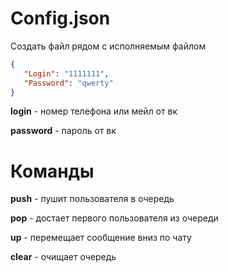 # Config.json


Создать файл рядом с исполняемым файлом 
```json
{
   "Login": "1111111",
   "Password": "qwerty"
}
```

**login** - номер телефона или мейл от вк

**password** - пароль от вк

# Команды

**push** - пушит пользователя в очередь

**pop** - достает первого пользователя из очереди 

**up** - перемещает сообщение вниз по чату

**clear** - очищает очередь
